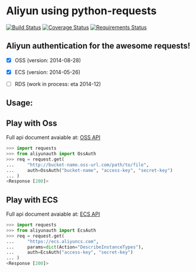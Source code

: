 Aliyun using python-requests
============================
[![Build Status][travis-image]][travis-url]
[![Coverage Status][coverage-image]][coverage-url]
[![Requirements Status][req-status-image]][req-status-url]


## Aliyun authentication for the awesome requests!

- [x] OSS (version: 2014-08-28)
- [x] ECS (version: 2014-05-26)
- [ ] RDS (work in process: eta 2014-12)


## Usage:

Play with Oss
-------------
Full api document avaiable at: [OSS API][oss-api]
```python
>>> import requests
>>> from aliyunauth import OssAuth
>>> req = request.get(
...     "http://bucket-name.oss-url.com/path/to/file",
...     auth=OssAuth("bucket-name", "access-key", "secret-key")
... )
<Response [200]>
```

Play with ECS
-------------
Full api document avaiable at: [ECS API][ecs-api]
```python
>>> import requests
>>> from aliyunauth import EcsAuth
>>> req = request.get(
...     "https://ecs.aliyuncs.com",
...     params=dict(Action="DescribeInstanceTypes"),
...     auth=EcsAuth("access-key", "secret-key")
... )
<Response [200]>
```

[travis-url]: https://travis-ci.org/SkyLothar/requests-aliyun
[travis-image]: https://travis-ci.org/SkyLothar/requests-aliyun.svg?branch=master
[coverage-image]: https://coveralls.io/repos/SkyLothar/requests-aliyun/badge.png
[coverage-url]: https://coveralls.io/r/SkyLothar/requests-aliyun
[req-status-url]: https://requires.io/github/SkyLothar/requests-aliyun/requirements/?branch=master
[req-status-image]: https://requires.io/github/SkyLothar/requests-aliyun/requirements.svg?branch=master

[oss-api]: http://imgs-storage.cdn.aliyuncs.com/help/oss/oss%20api%2020140828.pdf
[ecs-api]: http://aliyunecs.oss.aliyuncs.com/ECS-API-Reference%202014-05-26.pdf
